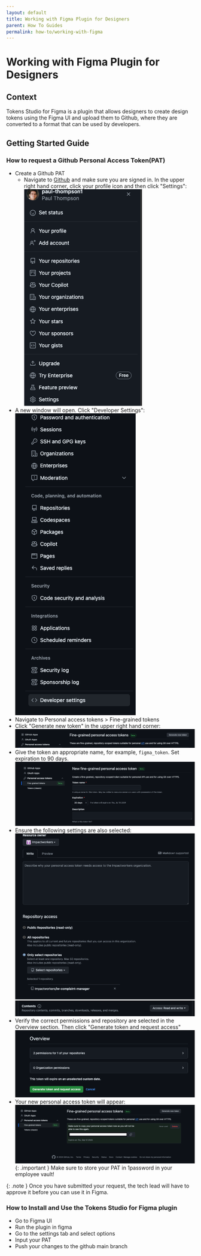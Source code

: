 ```yaml
---
layout: default
title: Working with Figma Plugin for Designers
parent: How To Guides
permalink: how-to/working-with-figma
---
```


# Working with Figma Plugin for Designers

## Context
Tokens Studio for Figma is a plugin that allows designers to create design tokens using the Figma UI and upload them to Github, where they are converted to a format that can be used by developers. 

## Getting Started Guide

### How to request a Github Personal Access Token(PAT)

- Create a Github PAT
  - Navigate to [Github](https://github.com) and make sure you are signed in. In the upper right hand corner, click your profile icon and then click "Settings":
![account navigation bar](/docs/assets/images/pat-github-2.png)   
- A new window will open. Click "Developer Settings":
![Developer Settings](/docs/assets/images/pat-github-3.png)
- Navigate to Personal access tokens > Fine-grained tokens
- Click "Generate new token" in the upper right hand corner:
  ![generate new token button](/docs/assets/images/pat-github-5.png)
- Give the token an appropriate name, for example, `figma_token`. Set expiration to 90 days. 
  ![generate new token button](/docs/assets/images/pat-github-6.png)
- Ensure the following settings are also selected:
   ![generate new token button](/docs/assets/images/pat-github-8.png)
   ![generate new token button](/docs/assets/images/pat-github-9.png)
- Verify the correct permissions and repository are selected in the Overview section. Then click "Generate token and request access"
   ![generate new token button](/docs/assets/images/pat-github-10.png)
- Your new personal access token will appear:
   ![generate new token button](/docs/assets/images/pat-github-11.png)
{: .important }
Make sure to store your PAT in 1password in your employee vault!

{: .note }
Once you have submitted your request, the tech lead will have to approve it before you can use it in Figma. 

### How to Install and Use the Tokens Studio for Figma plugin

- Go to Figma UI
- Run the plugin in figma
- Go to the settings tab and select options
- Input your PAT
- Push your changes to the github main branch
 
